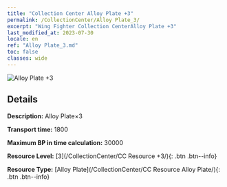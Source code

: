 ```yaml
---
title: "Collection Center Alloy Plate +3"
permalink: /CollectionCenter/Alloy Plate_3/
excerpt: "Wing Fighter Collection CenterAlloy Plate +3"
last_modified_at: 2023-07-30
locale: en
ref: "Alloy Plate_3.md"
toc: false
classes: wide
---
```



![Alloy Plate +3](/images/cc/CC_Alloy_Plate_3.png)

## Details

  **Description:** Alloy Plate×3

  **Transport time:** 1800

  **Maximum BP in time calculation:** 30000

  **Resource Level:** [3](/CollectionCenter/CC Resource +3/){: .btn .btn--info}

  **Resource Type:** [Alloy Plate](/CollectionCenter/CC Resource Alloy Plate/){: .btn .btn--info}


